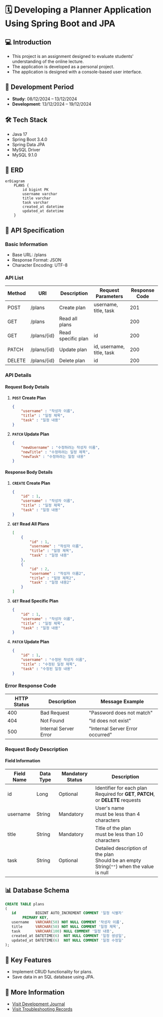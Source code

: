 # 🗓️ Developing a Planner Application Using Spring Boot and JPA

## 💻 Introduction
- This project is an assignment designed to evaluate students' understanding of the online lecture.
- The application is developed as a personal project.
- The application is designed with a console-based user interface.

## 📆 Development Period
- **Study**: 08/12/2024 – 13/12/2024
- **Development**: 13/12/2024 – 19/12/2024

## 🛠️ Tech Stack
- Java 17
- Spring Boot 3.4.0
- Spring Data JPA
- MySQL Driver
- MySQL 9.1.0

## 🔗 ERD

```mermaid
erDiagram
    PLANS {
        id bigint PK
        username varchar
        title varchar
        task varchar
        created_at datetime
        updated_at datetime
    }
```

## 📜 API Specification
### Basic Information
- Base URL: /plans
- Response Format: JSON
- Character Encoding: UTF-8

### API List
| Method | URI         | Description        | Request Parameters        | Response Code |
|--------|-------------|--------------------|---------------------------|---------------|
| POST   | /plans      | Create plan        | username, title, task     | 201           |
| GET    | /plans      | Read all plans     |                           | 200           |
| GET    | /plans/{id} | Read specific plan | id                        | 200           |
| PATCH  | /plans/{id} | Update plan        | id, username, title, task | 200           |
| DELETE | /plans/{id} | Delete plan        | id                        | 200           |

### API Details
#### Request Body Details
1. **`POST` Create Plan**
    ```json
    {
        "username" : "작성자 이름",
        "title" : "일정 제목",
        "task" : "일정 내용"
    }
    ```

2. **`PATCH` Update Plan**
    ```json
    {
        "newUsername" : "수정하려는 작성자 이름",
        "newTitle" : "수정하려는 일정 제목",
        "newTask" : "수정하려는 일정 내용"
    }
    ```

#### Response Body Details
1. **`CREATE` Create Plan**
    ```json
    {
        "id" : 1,
        "username" : "작성자 이름",
        "title" : "일정 제목",
        "task" : "일정 내용"
    }
    ```

2. **`GET` Read All Plans**
    ```json
    [
        {
            "id" : 1,
            "username" : "작성자 이름",
            "title" : "일정 제목",
            "task" : "일정 내용"
        },
        {
            "id" : 2,
            "username" : "작성자 이름2",
            "title" : "일정 제목2",
            "task" : "일정 내용2"
        }
    ]
    ```

3. **`GET` Read Specific Plan**
    ```json
    {
        "id" : 1,
        "username" : "작성자 이름",
        "title" : "일정 제목",
        "task" : "일정 내용"
    }
    ```

4. **`PATCH` Update Plan**
    ```json
    {
        "id" : 1,
        "username" : "수정된 작성자 이름",
        "title" : "수정된 일정 제목",
        "task" : "수정된 일정 내용"
    }
    ```

### Error Response Code
| HTTP Status | Description              | Message Example                  |
|-------------|--------------------------|----------------------------------|
| 400         | Bad Request              | "Password does not match"        |
| 404         | Not Found                | "Id does not exist"              |
| 500         | Internal Server Error    | "Internal Server Error occurred" |

### Request Body Description
#### Field Information
| Field Name  | Data Type  | Mandatory Status | Description                                                                                     |
|-------------|------------|------------------|-------------------------------------------------------------------------------------------------|
| id          | Long       | Optional         | Identifier for each plan  <br/> Required for **GET**, **PATCH**, or **DELETE** requests         |
| username    | String     | Mandatory        | User's name <br/> must be less than 4 characters                                                |
| title       | String     | Mandatory        | Title of the plan <br/> must be less than 10 characters                                         |
| task        | String     | Optional         | Detailed description of the plan  <br/> Should be an empty String(`""`) when the value is null  |

## 📊 Database Schema
```sql
CREATE TABLE plans
(
   id         BIGINT AUTO_INCREMENT COMMENT '일정 식별자'
        PRIMARY KEY,
   username   VARCHAR(50) NOT NULL COMMENT '작성자 이름',
   title      VARCHAR(50) NOT NULL COMMENT '일정 제목',
   task       VARCHAR(100) NULL COMMENT '일정 내용',
   created_at DATETIME(6)  NOT NULL COMMENT '일정 생성일',
   updated_at DATETIME(6)  NOT NULL COMMENT '일정 수정일'
);
```

## 🚀 Key Features
- Implement CRUD functionality for plans.
- Save data in an SQL database using JPA.

## 📜 More Information
- [Visit Development Journal](https://writingforever162.tistory.com)
- [Visit Troubleshooting Records](https://writingforever162.tistory.com/category/Troubleshooting%3A%20%EB%AC%B4%EC%97%87%EC%9D%B4%20%EB%AC%B8%EC%A0%9C%EC%98%80%EB%8A%94%EA%B0%80%3F)